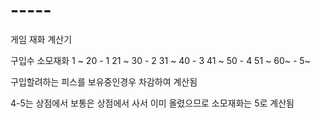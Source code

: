 # -----
게임 재화 계산기

구입수  소모재화
1 ~ 20 - 1
21 ~ 30 - 2
31 ~ 40 - 3
41 ~ 50 - 4
51 ~ 60~ - 5~

구입할려하는 피스를 보유중인경우 차감하여 계산됨

4-5는 상점에서 보통은 상점에서 사서 이미 올렸으므로
소모재화는 5로 계산됨
